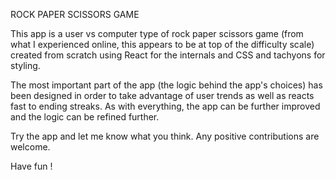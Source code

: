 ROCK PAPER SCISSORS GAME 

This app is a user vs computer type of rock paper scissors game (from what I experienced online, this appears to be at top of the difficulty scale) created from scratch using React for the internals and CSS and tachyons for styling.

The most important part of the app (the logic behind the app's choices) has been designed in order to take advantage of user trends as well as reacts fast to ending streaks. As with everything, the app can be further improved and the logic can be refined further.

Try the app and let me know what you think. Any positive contributions are welcome.

Have fun !
